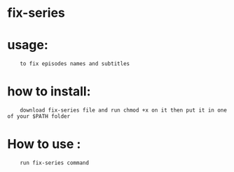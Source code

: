 # fix-series

# usage: 
        to fix episodes names and subtitles
# how to install:
        download fix-series file and run chmod +x on it then put it in one of your $PATH folder
# How to use :
        run fix-series command
        
